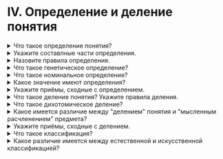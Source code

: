 # IV. Определение и деление понятия

<details>
  <summary>Что такое определение понятия?</summary>

  Определение понятия есть тоакое логическое действие, в процессе которого раскрывается содержаие понятия.

</details>

<details>
  <summary>Укажите составлные части определения.</summary>

  Определение состоит из двух основных частей: определяемого понятия и определяющего понятия.

</details>

<details>
  <summary>Назовите правила определения.</summary>

  1. Определение должно быть соразмерным.
  2. Определение не должно делать круга.
  3. Определение не должно быть отрицательным.
  4. Определение должно быть ячным четким, не допускающим двусмысленных или метафорических выражений.

</details>

<details>
  <summary>Что такое генетическое определение?</summary>

  Генетическое определение - это такоей вид определения, который указывает на происхождение определяемого предмета.

</details>

<details>
  <summary>Что такое номинальное определение?</summary>

  Номинальное определение - это разъяснение смысла слова, имени, выражающего данное понятие.

</details>

<details>
  <summary>Какое значение имеют определения?</summary>

  Определить понятие значит вскрыть его содержание, тоесть указать существенные признаки которые являются отражением коренных свойств предметов.

</details>

<details>
  <summary>Укажите приёмы, сходные с определением.</summary>

  1. Указание - самый простой приём ознакомления с предметом, который непосредственно нами воспринимается.
  2. Описание представляет собой перечисление ряда признаков единичного предмета, вида какого-либо животного или растения.
  3. Характеристика указывает некоторые отличительные признаки предмета.
  4. Сравнение по своей внешней форме нередко бывает похоже на определение, однако сравнение нельзя смешивать с определением.
  5. Различение - это разновидность сравнения.

</details>

<details>
  <summary>Что такое деление понятия? Укажите правила деления.</summary>

  Деление понятия есть токое логическое действие в процессе которого раскрывается объем понятия.

  1. Деление должно быть соразмерным.
  2. Деление должно производиться по одному основанию и притом существенному.
  3. Члены деления должны исключать друг друга.
  4. Деление не должно делать скачка.

</details>

<details>
  <summary>Что такое дихотомическое деление?</summary>

  Дихотомическое, т. е. двучленое деление состоит в том, что делимое понятие полностью делиться на два противоречащих понятия.

</details>

<details>
  <summary>Какое имеется различие между "делением" понятия и "мысленным расчленением" предмета?</summary>

  При мысленном расчленении речь идет не о видах и родах, а состовных частях целого.

</details>

<details>
  <summary>Укажите приёмы, сходные с делением.</summary>

  1. Расчленение целого на части.
  2. Расположение мыслей по определённому плану.

</details>

<details>
  <summary>Что такое классификация?</summary>

  Классификацией называется система расположения прдметов по классам на основании сходства этих предметов внутри класса и их отличия от прдметов других классов.

</details>

<details>
  <summary>Какое различие имеется между естественной и искусственной классификацией?</summary>
</details>
